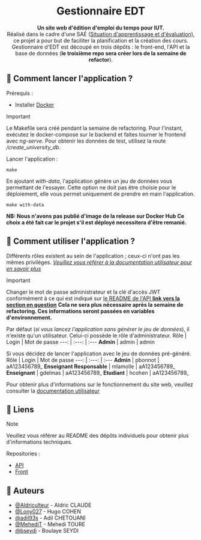 <div align="center">

# Gestionnaire EDT

**Un site web d'édition d'emploi du temps pour IUT.**<br/>
Réalisé dans le cadre d'une SAÉ ([Situation d'apprentissage et d'évaluation)](https://fr.wikipedia.org/wiki/Situation_d%27apprentissage_et_d%27%C3%A9valuation), ce projet a pour but de faciliter la planification et la création des cours.<br/>
Gestionnaire d'EDT est découpé en trois dépôts : le front-end, l'API et la base de données (**le troisième repo sera créer lors de la semaine de refactor**).


</div>

## 🐳 Comment lancer l'application ?

Prérequis :
- Installer [Docker](https://docs.docker.com/engine/install/)

> [!IMPORTANT]
> Le Makefile sera créé pendant la semaine de refactoring.
> Pour l'instant, exécutez le docker-compose sur le backend et faites tourner le frontend avec *ng-serve*.
> Pour obtenir les données de test, utilisez la route */create_university_db*.

Lancer l'application :

    make

En ajoutant *with-data*, l'application génère un jeu de données vous permettant de l'essayer. Cette option ne doit pas être choisie pour le déploiement, elle vous permet uniquement de prendre en main l'application.

    make with-data

**NB: Nous n'avons pas publié d'image de la release sur Docker Hub Ce choix a été fait car le projet s'il est déployé necessitera d'être remanié.**

## 📆 Comment utiliser l'application ?

Différents rôles existent au sein de l'application ; ceux-ci n'ont pas les mêmes privilèges. [*Veuillez vous référer à la documentation utilisateur pour en savoir plus*]()

> [!IMPORTANT]
> Changer le mot de passe administrateur et la clé d'accès JWT conformément à ce qui est indiqué sur [le README de l'API **link vers la section en question**](https://github.com/DUT-Info-Montreuil/SAE-5.A-EDT-API)
> **Cela ne sera plus nécessaire après la semaine de refactoring. Ces informations seront passées en variables d'environnement.**

Par défaut (*si vous lancez l'application sans générer le jeu de données*), il n'existe qu'un utilisateur. Celui-ci possède le rôle d'administrateur.
Rôle | Login | Mot de passe
---: | :---: | :--- 
**Admin** | admin | admin

Si vous décidez de lancer l'application avec le jeu de données pré-généré.
Rôle | Login | Mot de passe
---: | :---: | :--- 
**Admin** | pbonnot | aA123456789_
**Enseignant Responsable** | mlamolle | aA123456789_
**Enseignant** | gdelmas | aA123456789_
**Etudiant** | hcohen | aA123456789_

Pour obtenir plus d'informations sur le fonctionnement du site web, veuillez consulter la [documentation utilisateur]()

## 🔗 Liens

> [!NOTE]
> Veuillez vous référer au README des dépôts individuels pour obtenir plus d'informations techniques.

Repositories :<br/>
- [API](https://github.com/DUT-Info-Montreuil/SAE-5.A-EDT-API)
- [Front](https://github.com/DUT-Info-Montreuil/SAE-5.A-EDT-Front)

## 🚶 Auteurs

- [@Aldriculteur](https://github.com/Aldriculteur) - Aldric CLAUDE
- [@Lony027](https://github.com/Lony027) - Hugo COHEN
- [@adil93s](https://github.com/adil93s) - Adil CHETOUANI
- [@MehediT](https://github.com/MehediT) - Mehedi TOURE
- [@bseydi](https://github.com/bseydi) - Boulaye SEYDI